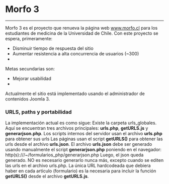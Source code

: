 # Morfo 3
-------------------

Morfo 3 es el proyecto que renueva la página web www.morfo.cl para los estudiantes de medicina de la Universidad de Chile.
Con este proyecto se espera, primeramente:

* Disminuir tiempo de respuesta del sitio
* Aumentar resistencia a alta concurrencia de usuarios (~300)
* 

Metas secundarias son:
* Mejorar usabilidad
* 

Actualmente el sitio está implementado usando el administrador de contenidos Joomla 3.

### URLS, paths y portabilidad
La implementación actual es como sigue:
	Existe la carpeta urls_globales. Aquí se encuentran tres archivos principales: __urls.php__, __getURLS.js__ y __generarjson.php__.
	Los scripts internos del servidor usan el archivo **urls.php** para obtener sus urls
	Las páginas usan el script __getURLS()__ para obtener las urls desde el archivo **urls.json**.
	El archivo **urls.json** debe ser generado usando manualmente el script **generarjson.php** poniendo en el navegador:
	http(s)://<host>/~<user si es que lo pide>/formularios_php/generarjson.php
	Luego, el json queda generado.
	NO es necesario generarlo nunca más, excepto cuando se editen las urls en el archivo urls.php.
	La única URL hardcodeada que debiera haber en cada artículo (formulario) es la necesaria para incluir la función __getURLS()__ desde el archivo **getURLS.js**.
